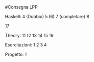 #Consegna LPP

Haskell:
4 (Dubbio)
5 (6)
7 (completare)
8

17




Theory: 
11
12
13
14
15
16

Esercitazioni:
1
2
3
4



Progetto: 
1